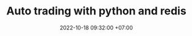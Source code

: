 ---
title: Auto trading with python and redis
date: 2022-10-18 09:32:00 +07:00
tags: [software Development, algorithms, python]
description: 
---